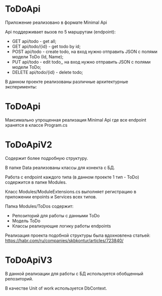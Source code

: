 # ToDoApi

Приложение реализовано в формате Minimal Api

Api поддерживает вызов по 5 маршрутам (endpoint):
- GET api/todo - get all;
- GET api/todo/{id} - get todo by id;
- POST api/todo - create todo, на вход нужно отправить JSON с полями модели ToDo (Id, Name);
- PUT api/todo - edit todo,, на вход нужно отправить JSON с полями модели ToDo;
- DELETE api/todo/{id} - delete todo; 

В данном проекте реализованы различные архитектурные эксперименты:

 # ToDoApi 
 Максимально упрощенная реализация Minimal Api где все endpoint хранятся в классе Program.cs

# ToDoApiV2
Содержит более подробную структуру. 

В папке Data реализованы классы для конекта с БД.

Работа с endpoint каждого типа (в данном проекте 1 тип - ToDo) содержится в папке Modules.

Класс Modules/ModuleExtensions.cs выполняет регистрацию в приложении enpoints и Services всех типов.

Папка Modules/ToDos содержит:
- Репозиторий для работы с данными ToDo
- Модель ToDo
- Классы реализующие логику работы endpoints 

Реализация проекта подобной структуры была вдохновлена статьей: https://habr.com/ru/companies/skbkontur/articles/723840/

# ToDoApiV3
В данной реализации для работы с БД используется обобщенный репозиторий.

В качестве Unit of work используется DbContext.
